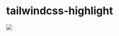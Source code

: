 # tailwindcss-highlight

![](https://github.com/ellreka/tailwindcss-highlight/raw/master/assets/image_01.png)
